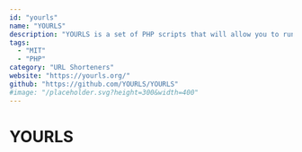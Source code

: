 ```yaml
---
id: "yourls"
name: "YOURLS"
description: "YOURLS is a set of PHP scripts that will allow you to run Your Own URL Shortener. Features include password protection, URL customization, bookmarklets, statistics, API, plugins, jsonp."
tags:
  - "MIT"
  - "PHP"
category: "URL Shorteners"
website: "https://yourls.org/"
github: "https://github.com/YOURLS/YOURLS"
#image: "/placeholder.svg?height=300&width=400"
---
```


# YOURLS
